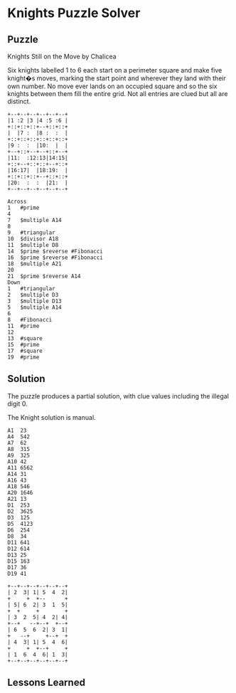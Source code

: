 # Knights Puzzle Solver

## Puzzle

Knights Still on the Move by Chalicea

Six knights labelled 1 to 6 each start on a perimeter square and make five knight�s moves, marking  the start point and  wherever they land with their own number. No move ever lands on an occupied square and so the six knights between them fill the entire grid. Not all entries are clued but all are distinct.

```
+--+--+--+--+--+--+
|1 :2 |3 |4 :5 :6 |
+::+::+::+--+::+::+
|  |7 :  |8 :  :  |
+::+::+::+::+::+::+
|9 :  :  |10:  |  |
+--+::+--+--+::+--+
|11:  :12:13|14:15|
+::+--+::+::+--+::+
|16:17|  |18:19:  |
+::+::+::+--+::+::+
|20:  :  :  |21:  |
+--+--+--+--+--+--+

Across
1	#prime
4	
7	$multiple A14
8	
9	#triangular
10	$divisor A18
11	$multiple D8
14	$prime $reverse #Fibonacci
16	$prime $reverse #Fibonacci
18	$multiple A21
20	
21	$prime $reverse A14
Down
1	#triangular
2	$multiple D3
3	$multiple D13
5	$multiple A14
6	
8	#Fibonacci
11	#prime
12	
13	#square
15	#prime
17	#square
19	#prime
```

## Solution

The puzzle produces a partial solution, with clue values including the illegal digit 0.

The Knight solution is manual.

```
A1	23
A4	542
A7	62
A8	315
A9	325
A10	42
A11	6562
A14	31
A16	43
A18	546
A20	1646
A21	13
D1	253
D2	3625
D3	125
D5	4123
D6	254
D8	34
D11	641
D12	614
D13	25
D15	163
D17	36
D19	41

+--+--+--+--+--+--+
| 2  3| 1| 5  4  2|
+     +  +--      +
| 5| 6  2| 3  1  5|
+  +     +        +
| 3  2  5| 4  2| 4|
+--+   --+--+  +--+
| 6  5  6  2| 3  1|
+   --+     +--+  +
| 4  3| 1| 5  4  6|
+     +  +--+     +
| 1  6  4  6| 1  3|
+--+--+--+--+--+--+
```

## Lessons Learned

